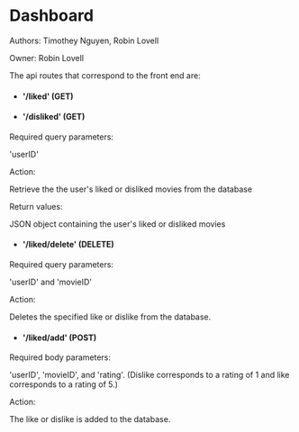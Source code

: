 # Dashboard

Authors: Timothey Nguyen, Robin Lovell

Owner: Robin Lovell


The api routes that correspond to the front end are:

- #### '/liked' (GET)
- #### '/disliked' (GET)

Required query parameters:

'userID' 


Action:

Retrieve the the user's liked or disliked movies from the database


Return values:

JSON object containing the user's liked or disliked movies


- #### '/liked/delete' (DELETE)

Required query parameters:

'userID' and 'movieID'


Action:

Deletes the specified like or dislike from the database.


- #### '/liked/add' (POST)   

Required body parameters:

'userID', 'movieID', and 'rating'. (Dislike corresponds to a rating of 1 and like corresponds to a rating of 5.)


Action:

The like or dislike is added to the database.
